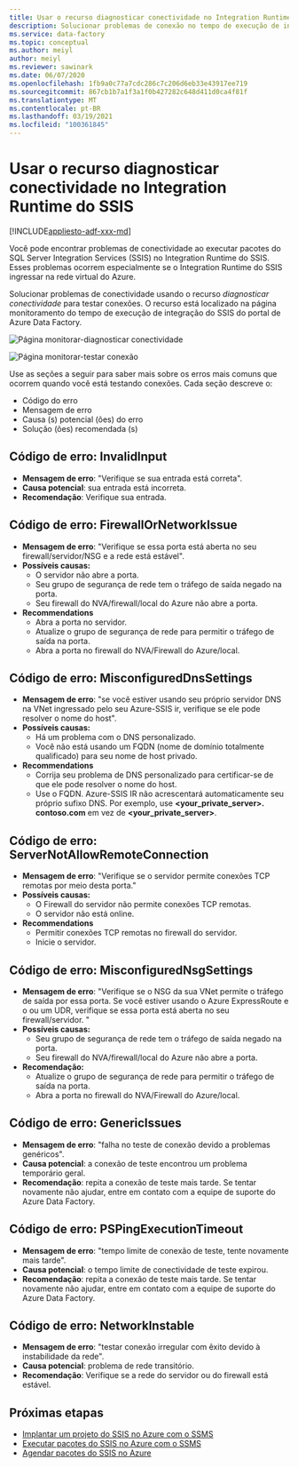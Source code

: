 ```yaml
---
title: Usar o recurso diagnosticar conectividade no Integration Runtime do SSIS
description: Solucionar problemas de conexão no tempo de execução de integração do SSIS usando o recurso diagnosticar conectividade.
ms.service: data-factory
ms.topic: conceptual
ms.author: meiyl
author: meiyl
ms.reviewer: sawinark
ms.date: 06/07/2020
ms.openlocfilehash: 1fb9a0c77a7cdc286c7c206d6eb33e43917ee719
ms.sourcegitcommit: 867cb1b7a1f3a1f0b427282c648d411d0ca4f81f
ms.translationtype: MT
ms.contentlocale: pt-BR
ms.lasthandoff: 03/19/2021
ms.locfileid: "100361845"
---
```

# <a name="use-the-diagnose-connectivity-feature-in-the-ssis-integration-runtime"></a>Usar o recurso diagnosticar conectividade no Integration Runtime do SSIS

[!INCLUDE[appliesto-adf-xxx-md](includes/appliesto-adf-xxx-md.md)]

Você pode encontrar problemas de conectividade ao executar pacotes do SQL Server Integration Services (SSIS) no Integration Runtime do SSIS. Esses problemas ocorrem especialmente se o Integration Runtime do SSIS ingressar na rede virtual do Azure.

Solucionar problemas de conectividade usando o recurso *diagnosticar conectividade* para testar conexões. O recurso está localizado na página monitoramento do tempo de execução de integração do SSIS do portal de Azure Data Factory.

 ![Página monitorar-diagnosticar conectividade](media/ssis-integration-runtime-diagnose-connectivity-faq/ssis-monitor-diagnose-connectivity.png)

 ![Página monitorar-testar conexão](media/ssis-integration-runtime-diagnose-connectivity-faq/ssis-monitor-test-connection.png)

Use as seções a seguir para saber mais sobre os erros mais comuns que ocorrem quando você está testando conexões. Cada seção descreve o:

- Código do erro
- Mensagem de erro
- Causa (s) potencial (ões) do erro
- Solução (ões) recomendada (s)

## <a name="error-code-invalidinput"></a>Código de erro: InvalidInput

- **Mensagem de erro**: "Verifique se sua entrada está correta".
- **Causa potencial**: sua entrada está incorreta.
- **Recomendação**: Verifique sua entrada.

## <a name="error-code-firewallornetworkissue"></a>Código de erro: FirewallOrNetworkIssue

- **Mensagem de erro**: "Verifique se essa porta está aberta no seu firewall/servidor/NSG e a rede está estável".
- **Possíveis causas:**
  - O servidor não abre a porta.
  - Seu grupo de segurança de rede tem o tráfego de saída negado na porta.
  - Seu firewall do NVA/firewall/local do Azure não abre a porta.
- **Recommendations**
  - Abra a porta no servidor.
  - Atualize o grupo de segurança de rede para permitir o tráfego de saída na porta.
  - Abra a porta no firewall do NVA/Firewall do Azure/local.

## <a name="error-code-misconfigureddnssettings"></a>Código de erro: MisconfiguredDnsSettings

- **Mensagem de erro**: "se você estiver usando seu próprio servidor DNS na VNet ingressado pelo seu Azure-SSIS ir, verifique se ele pode resolver o nome do host".
- **Possíveis causas:**
  -  Há um problema com o DNS personalizado.
  -  Você não está usando um FQDN (nome de domínio totalmente qualificado) para seu nome de host privado.
- **Recommendations**
  -  Corrija seu problema de DNS personalizado para certificar-se de que ele pode resolver o nome do host.
  -  Use o FQDN. Azure-SSIS IR não acrescentará automaticamente seu próprio sufixo DNS. Por exemplo, use **<your_private_server>. contoso.com** em vez de **<your_private_server>**.

## <a name="error-code-servernotallowremoteconnection"></a>Código de erro: ServerNotAllowRemoteConnection

- **Mensagem de erro**: "Verifique se o servidor permite conexões TCP remotas por meio desta porta."
- **Possíveis causas:**
  -  O Firewall do servidor não permite conexões TCP remotas.
  -  O servidor não está online.
- **Recommendations**
  -  Permitir conexões TCP remotas no firewall do servidor.
  -  Inicie o servidor.
   
## <a name="error-code-misconfigurednsgsettings"></a>Código de erro: MisconfiguredNsgSettings

- **Mensagem de erro**: "Verifique se o NSG da sua VNet permite o tráfego de saída por essa porta. Se você estiver usando o Azure ExpressRoute e o ou um UDR, verifique se essa porta está aberta no seu firewall/servidor. "
- **Possíveis causas:**
  -  Seu grupo de segurança de rede tem o tráfego de saída negado na porta.
  -  Seu firewall do NVA/firewall/local do Azure não abre a porta.
- **Recomendação:**
  -  Atualize o grupo de segurança de rede para permitir o tráfego de saída na porta.
  -  Abra a porta no firewall do NVA/Firewall do Azure/local.

## <a name="error-code-genericissues"></a>Código de erro: GenericIssues

- **Mensagem de erro**: "falha no teste de conexão devido a problemas genéricos".
- **Causa potencial**: a conexão de teste encontrou um problema temporário geral.
- **Recomendação**: repita a conexão de teste mais tarde. Se tentar novamente não ajudar, entre em contato com a equipe de suporte do Azure Data Factory.

## <a name="error-code-pspingexecutiontimeout"></a>Código de erro: PSPingExecutionTimeout

- **Mensagem de erro**: "tempo limite de conexão de teste, tente novamente mais tarde".
- **Causa potencial**: o tempo limite de conectividade de teste expirou.
- **Recomendação**: repita a conexão de teste mais tarde. Se tentar novamente não ajudar, entre em contato com a equipe de suporte do Azure Data Factory.

## <a name="error-code-networkinstable"></a>Código de erro: NetworkInstable

- **Mensagem de erro**: "testar conexão irregular com êxito devido à instabilidade da rede".
- **Causa potencial**: problema de rede transitório.
- **Recomendação**: Verifique se a rede do servidor ou do firewall está estável.

## <a name="next-steps"></a>Próximas etapas

- [Implantar um projeto do SSIS no Azure com o SSMS](/sql/integration-services/ssis-quickstart-deploy-ssms)
- [Executar pacotes do SSIS no Azure com o SSMS](/sql/integration-services/ssis-quickstart-run-ssms)
- [Agendar pacotes do SSIS no Azure](/sql/integration-services/lift-shift/ssis-azure-schedule-packages-ssms)